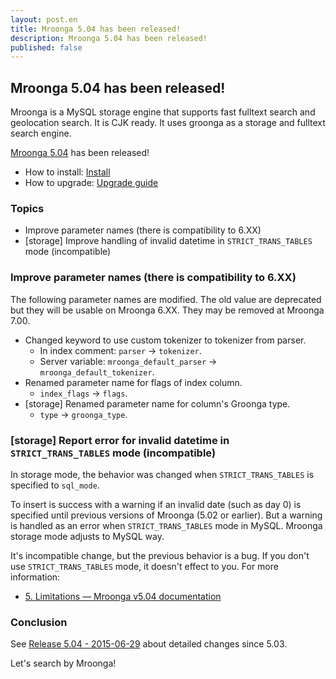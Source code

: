 ```yaml
---
layout: post.en
title: Mroonga 5.04 has been released!
description: Mroonga 5.04 has been released!
published: false
---
```


## Mroonga 5.04 has been released!

Mroonga is a MySQL storage engine that supports fast fulltext search and geolocation search. It is CJK ready. It uses groonga as a storage and fulltext search engine.

[Mroonga 5.04](/docs/news.html#release-5.04) has been released!

* How to install: [Install](/docs/install.html)
* How to upgrade: [Upgrade guide](/docs/upgrade.html)

### Topics

* Improve parameter names (there is compatibility to 6.XX)
* [storage] Improve handling of invalid datetime in `STRICT_TRANS_TABLES` mode (incompatible)

### Improve parameter names (there is compatibility to 6.XX)

The following parameter names are modified. The old value are deprecated but they will be usable on Mroonga 6.XX. They may be removed at Mroonga 7.00.

* Changed keyword to use custom tokenizer to tokenizer from parser.
  * In index comment: `parser` -> `tokenizer`.
  * Server variable: `mroonga_default_parser` -> `mroonga_default_tokenizer`.
* Renamed parameter name for flags of index column.
  * `index_flags` -> `flags`.
* [storage] Renamed parameter name for column's Groonga type.
  * `type` -> `groonga_type`.

### [storage] Report error for invalid datetime in `STRICT_TRANS_TABLES` mode (incompatible)

In storage mode, the behavior was changed when `STRICT_TRANS_TABLES` is specified to `sql_mode`.

To insert is success with a warning if an invalid date (such as day 0) is specified until previous versions of Mroonga (5.02 or earlier). But a warning is handled as an error when `STRICT_TRANS_TABLES` mode in MySQL. Mroonga storage mode adjusts to MySQL way.

It's incompatible change, but the previous behavior is a bug. If you don't use `STRICT_TRANS_TABLES` mode, it doesn't effect to you. For more information:

* [5. Limitations — Mroonga v5.04 documentation](http://mroonga.org/docs/reference/limitations.html#limitations-about-the-value-of-columns)

### Conclusion

See [Release 5.04 - 2015-06-29](/docs/news.html#release-5.04) about detailed changes since 5.03.

Let's search by Mroonga!
